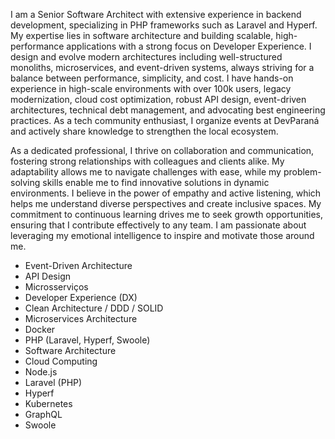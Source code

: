 I am a Senior Software Architect with extensive experience in backend development, specializing in PHP frameworks such as Laravel and Hyperf. My expertise lies in software architecture and building scalable, high-performance applications with a strong focus on Developer Experience. I design and evolve modern architectures including well-structured monoliths, microservices, and event-driven systems, always striving for a balance between performance, simplicity, and cost. I have hands-on experience in high-scale environments with over 100k users, legacy modernization, cloud cost optimization, robust API design, event-driven architectures, technical debt management, and advocating best engineering practices. As a tech community enthusiast, I organize events at DevParaná and actively share knowledge to strengthen the local ecosystem. 
 
As a dedicated professional, I thrive on collaboration and communication, fostering strong relationships with colleagues and clients alike. My adaptability allows me to navigate challenges with ease, while my problem-solving skills enable me to find innovative solutions in dynamic environments. I believe in the power of empathy and active listening, which helps me understand diverse perspectives and create inclusive spaces. My commitment to continuous learning drives me to seek growth opportunities, ensuring that I contribute effectively to any team. I am passionate about leveraging my emotional intelligence to inspire and motivate those around me. 

- Event-Driven Architecture
- API Design
- Microsserviços
- Developer Experience (DX)
- Clean Architecture / DDD / SOLID
- Microservices Architecture
- Docker
- PHP (Laravel, Hyperf, Swoole)
- Software Architecture
- Cloud Computing
- Node.js
- Laravel (PHP)
- Hyperf
- Kubernetes
- GraphQL
- Swoole